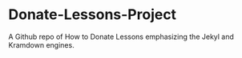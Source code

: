 # Donate-Lessons-Project
A Github repo of How to Donate Lessons emphasizing the Jekyl and Kramdown engines.
